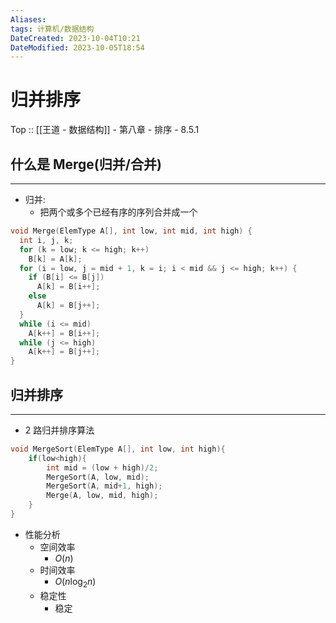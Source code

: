 ```yaml
---
Aliases: 
tags: 计算机/数据结构 
DateCreated: 2023-10-04T10:21
DateModified: 2023-10-05T18:54
---
```

# 归并排序

Top :: [[王道 - 数据结构]] - 第八章 - 排序 - 8.5.1

## 什么是 Merge(归并/合并)
---
- 归并:
	- 把两个或多个已经有序的序列合并成一个

```cpp
void Merge(ElemType A[], int low, int mid, int high) {
  int i, j, k;
  for (k = low; k <= high; k++)
    B[k] = A[k];
  for (i = low, j = mid + 1, k = i; i < mid && j <= high; k++) {
    if (B[i] <= B[j])
      A[k] = B[i++];
    else
      A[k] = B[j++];
  }
  while (i <= mid)
    A[k++] = B[i++];
  while (j <= high)
    A[k++] = B[j++];
}
```

## 归并排序
---
- 2 路归并排序算法

```cpp
void MergeSort(ElemType A[], int low, int high){
	if(low<high){
		int mid = (low + high)/2;
		MergeSort(A, low, mid);
		MergeSort(A, mid+1, high);
		Merge(A, low, mid, high);
	}
}
```

- 性能分析
	- 空间效率
		- $O(n)$
	- 时间效率
		- $O(n\log_{2}n)$
	- 稳定性
		- 稳定
